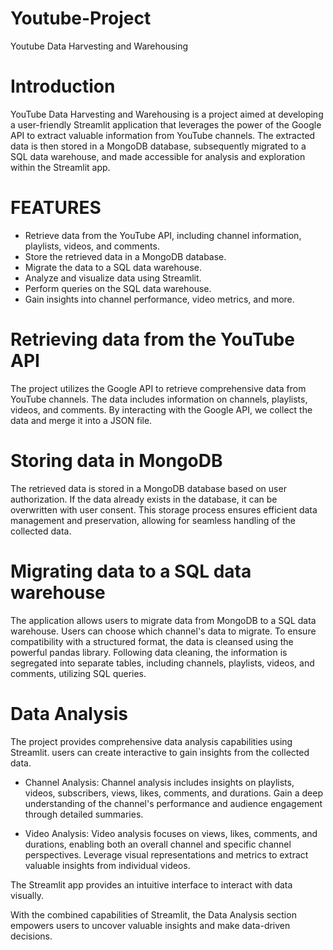 # Youtube-Project
Youtube Data Harvesting and Warehousing

# Introduction
YouTube Data Harvesting and Warehousing is a project aimed at developing a user-friendly Streamlit application that leverages the power of the Google API to extract valuable information from YouTube channels. The extracted data is then stored in a MongoDB database, subsequently migrated to a SQL data warehouse, and made accessible for analysis and exploration within the Streamlit app.

# FEATURES

* Retrieve data from the YouTube API, including channel information, playlists, videos, and comments.
* Store the retrieved data in a MongoDB database.
* Migrate the data to a SQL data warehouse.
* Analyze and visualize data using Streamlit.
* Perform queries on the SQL data warehouse.
* Gain insights into channel performance, video metrics, and more.

# Retrieving data from the YouTube API

The project utilizes the Google API to retrieve comprehensive data from YouTube channels. The data includes information on channels, playlists, videos, and comments. By interacting with the Google API, we collect the data and merge it into a JSON file.

# Storing data in MongoDB

The retrieved data is stored in a MongoDB database based on user authorization. If the data already exists in the database, it can be overwritten with user consent. This storage process ensures efficient data management and preservation, allowing for seamless handling of the collected data.

# Migrating data to a SQL data warehouse

The application allows users to migrate data from MongoDB to a SQL data warehouse. Users can choose which channel's data to migrate. To ensure compatibility with a structured format, the data is cleansed using the powerful pandas library. Following data cleaning, the information is segregated into separate tables, including channels, playlists, videos, and comments, utilizing SQL queries.

# Data Analysis

The project provides comprehensive data analysis capabilities using Streamlit. users can create interactive to gain insights from the collected data.

* Channel Analysis: Channel analysis includes insights on playlists, videos, subscribers, views, likes, comments, and durations. Gain a deep understanding of the channel's performance and audience engagement through detailed summaries.

* Video Analysis: Video analysis focuses on views, likes, comments, and durations, enabling both an overall channel and specific channel perspectives. Leverage visual representations and metrics to extract valuable insights from individual videos.

The Streamlit app provides an intuitive interface to interact with data visually.

With the combined capabilities of Streamlit, the Data Analysis section empowers users to uncover valuable insights and make data-driven decisions.
